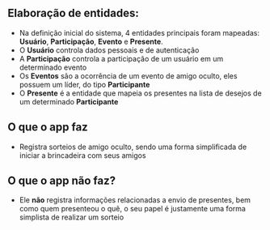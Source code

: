 ## Elaboração de entidades: 
* Na definição inicial do sistema, 4 entidades principais foram mapeadas: **Usuário**, **Participação**, **Evento** e **Presente**.
* O **Usuário** controla dados pessoais e de autenticação
* A **Participação** controla a participação de um usuário em um determinado evento
* Os **Eventos** são a ocorrência de um evento de amigo oculto, eles possuem um líder, do tipo **Participante**
* O **Presente** é a entidade que mapeia os presentes na lista de desejos de um determinado **Participante**

## O que o app faz
* Registra sorteios de amigo oculto, sendo uma forma simplificada de iniciar a brincadeira com seus amigos

## O que o app não faz?
* Ele **não** registra informações relacionadas a envio de presentes, bem como quem presenteou o quê, o seu papel é justamente uma forma simplista de realizar um sorteio